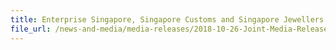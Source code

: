 ```yaml
---
title: Enterprise Singapore, Singapore Customs and Singapore Jewellers Association launch a new digital service on the Networked Trade Platform to ease processing for traders using the Hand-Carried Exports Scheme
file_url: /news-and-media/media-releases/2018-10-26-Joint-Media-Release.pdf
---
```

